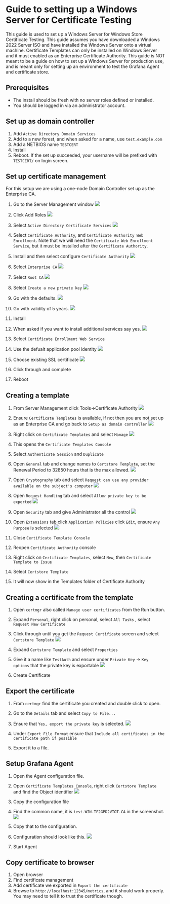 # Guide to setting up a Windows Server for Certificate Testing

This guide is used to set up a Windows Server for Windows Store Certificate Testing. This guide assumes you have downloaded a Windows 2022 Server ISO and have installed the Windows Server onto a virtual machine. Certificate Templates can only be installed on Windows Server and it must enabled as an Enterprise Certificate Authority. This guide is NOT meant to be a guide on how to set up a Windows Server for production use, and is meant only for setting up an environment to test the Grafana Agent and certificate store.

## Prerequisites

* The install should be fresh with no server roles defined or installed. 
* You should be logged in via an administrator account.

## Set up as domain controller

1. Add `Active Directory Domain Services`
2. Add to a new forest, and when asked for a name, use `test.example.com`
3. Add a NETBIOS name `TESTCERT`
4. Install
6. Reboot. If the set up succeeded, your username will be prefixed with `TESTCERT/` on login screen.


## Set up certificate management

For this setup we are using a one-node Domain Controller set up as the Enterprise CA.

1. Go to the Server Management window
![](./images/initial.png)
2. Click Add Roles
![](./images/addroles.png)
3. Select `Active Directory Certificate Services`
![](./images/certificateservices.png)

4. Select `Certificate Authority`, and `Certificate Authority Web Enrollment`. Note that we will need the `Certificate Web Enrollment Service`, but it must be installed after the `Certificate Authority`.

5. Install and then select configure `Certificate Authority`
![](./images/configure_certificate_authority.png)

6. Select `Enterprise CA`
![](./images/enterprise_ca.png)

7. Select `Root CA`
![](./images/root_ca.png)

8. Select `Create a new private key`
![](./images/private_key.png)

9. Go with the defaults.
![](./images/default_private_ky.png)

10. Go with validity of 5 years.
![](./images/validity.png)

11. Install
12. When asked if you want to install additional services say yes.
![](./images/additional_services.png)

13. Select `Certificate Enrollment Web Service`
14. Use the defualt application pool identity
![](./images/default_identity.png)

15. Choose existing SSL certificate
![](./images/default_certificate.png)

16. Click through and complete
17. Reboot

## Creating a template

1. From Server Management click Tools->Certificate Authority
![](./images/certificate_authority_click.png)

2. Ensure `Certificate Templates` is available, if not then you are not set up as an Enterprise CA and go back to `Setup as domain controller`
![](./images/certificate_templates.png)

3. Right click on `Certificate Templates` and select `Manage`
![](./images/manage.png)

4. This opens the `Certificate Templates Console`
5. Select `Authenticate Session` and `Duplicate`
6. Open `General` tab and change names to `Certstore Template`, set the Renewal Period to 32850 hours that is the max allowed.
![](./images/template_general.png)

7. Open `Cryptography` tab and select `Request can use any provider available on the subject's computer`
![](./images/availability.png)

8. Open `Request Handling` tab and select `Allow private key to be exported`
![](./images/export_private_key.png)

9. Open `Security` tab and give Administrator all the control
![](./images/give_control.png)

10. Open `Extensions` tab click `Application Policies` click `Edit`, ensure `Any Purpose` is selected
![](./images/any_purpose.png)

11. Close `Certificate Template Console`
12. Reopen `Certificate Authority` console
13. Right click on `Certificate Templates`, select `New`, then `Certificate Template to Issue`
14. Select `Certstore Template`
15. It will now show in the Templates folder of Certificate Authority

## Creating a certificate from the template

1. Open `certmgr` also called `Manage user certificates` from the Run button.
2. Expand `Personal`, right click on personal, select `All Tasks` , select `Request New Certificate`
3. Click through until you get the `Request Certificate` screen and select `Certstore Template`
![](./images/new_cert.png)

4. Expand `Certstore Template` and select `Properties`
5. Give it a name  like `TestAuth` and ensure under `Private Key` -> `Key options` that the private key is exportable
![](./images/new_cert_exportable.png)

6. Create Certificate

## Export the certificate

1. From `certmgr` find the certificate you created and double click to open.
2. Go to the `Details` tab and select `Copy to File...`
3. Ensure that `Yes, export the private key` is selected.
![](./images/export_private_key.png)

4. Under `Export File Format` ensure that `Include all certificates in the certificate path if possible`
5. Export it to a file.

## Setup Grafana Agent

1. Open the Agent configuration file.
2. Open `Certificate Templates Console`, right click `Certstore Template` and find the Object identifier
![](./images/object_identifier.png)

3. Copy the configuration file
4. Find the common name, it is `test-WIN-TF2GPD2VTOT-CA` in the screenshot.
![](./images/common_name.png)

5. Copy that to the configuration.
6. Configuration should look like this.
![](./images/config.png)

7. Start Agent

## Copy certificate to browser

1. Open browser
2. Find certificate management
3. Add certificate we exported in `Export the certificate`
4. Browse to `http://localhost:12345/metrics`, and it should work properly. You may need to tell it to trust the certificate though.

